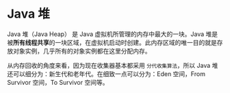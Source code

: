 # Java 堆

Java 堆（Java Heap） 是 Java 虚拟机所管理的内存中最大的一块。Java 堆是被**所有线程共享**的一块区域，在虚拟机启动时创建。此内存区域的唯一目的就是存放对象实例，几乎所有的对象实例都在这里分配内存。


从内存回收的角度来看，因为现在收集器基本都采用 `分代收集算法`，所以 Java 堆还可以细分为：新生代和老年代。在细致一点可以分为：Eden 空间，From Survivor 空间，To Survivor 空间等。